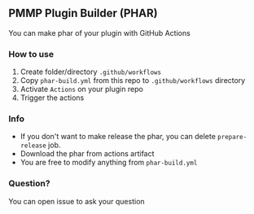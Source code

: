 ## PMMP Plugin Builder (PHAR)
You can make phar of your plugin with GitHub Actions

### How to use
1. Create folder/directory ``.github/workflows``
2. Copy ``phar-build.yml`` from this repo to ``.github/workflows`` directory
3. Activate ``Actions`` on  your plugin repo
4. Trigger the actions

### Info
- If you don't want to make release the phar, you can delete ``prepare-release`` job.
- Download the phar from actions artifact
- You are free to modify anything from ``phar-build.yml``

### Question?
You can open issue to ask your question